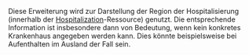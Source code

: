 Diese Erweiterung wird zur Darstellung der Region der Hospitalisierung (innerhalb der [Hospitalization](https://simplifier.net/demisarztmeldung/~resources?canonical=https://demis.rki.de/fhir/structuredefinition/hospitalization)-Ressource) genutzt. Die entsprechende Information ist insbesondere dann von Bedeutung, wenn kein konkretes Krankenhaus angegeben werden kann. Dies könnte beispielsweise bei Aufenthalten im Ausland der Fall sein.